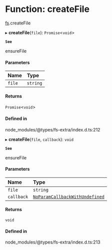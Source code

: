 # Function: createFile

[fs](../modules/fs.md).createFile

▸ **createFile**(`file`): `Promise`<`void`\>

**`See`**

ensureFile

#### Parameters

| Name | Type |
| :------ | :------ |
| `file` | `string` |

#### Returns

`Promise`<`void`\>

#### Defined in

node_modules/@types/fs-extra/index.d.ts:212

▸ **createFile**(`file`, `callback`): `void`

**`See`**

ensureFile

#### Parameters

| Name | Type |
| :------ | :------ |
| `file` | `string` |
| `callback` | [`NoParamCallbackWithUndefined`](../types/fs.NoParamCallbackWithUndefined.md) |

#### Returns

`void`

#### Defined in

node_modules/@types/fs-extra/index.d.ts:213
